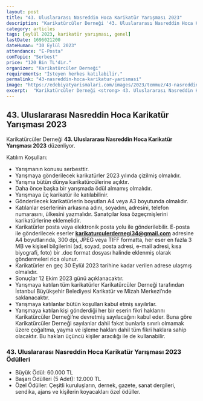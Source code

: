 ```yaml
---
layout: post
title: "43. Uluslararası Nasreddin Hoca Karikatür Yarışması 2023"
description: "Karikatürcüler Derneği '43. Uluslararası Nasreddin Hoca Karikatür Yarışması 2023' düzenliyor."
category: articles
tags: [eylül 2023, karikatür yarışması, genel]
lastDate: 1696021200
dateHuman: "30 Eylül 2023"
attendance: "E-Posta"
comTopic: "Serbest"
price: "120 Bin TL'dir."
organizer: "Karikatürcüler Derneği"
requirements: "İsteyen herkes katılabilir."
permalink: "43-nasreddin-hoca-karikatur-yarismasi"
image: "https://edebiyatyarismalari.com/images/2023/temmuz/43-nasreddin-hoca-karikatur-yarismasi.jpg"
excerpt:  "Karikatürcüler Derneği <strong> 43. Uluslararası Nasreddin Hoca Karikatür Yarışması 2023 </strong> düzenliyor."
---
```


## 43. Uluslararası Nasreddin Hoca Karikatür Yarışması 2023
Karikatürcüler Derneği **43. Uluslararası Nasreddin Hoca Karikatür Yarışması 2023** düzenliyor.

Katılım Koşulları:
- Yarışmanın konusu serbesttir.
- Yarışmaya gönderilecek karikatürler 2023 yılında çizilmiş olmalıdır.
- Yarışma bütün dünya karikatürcülerine açıktır.
- Daha önce başka bir yarışmada ödül almamış olmalıdır.
- Yarışmaya üç karikatür ile katılabilinir.
- Gönderilecek karikatürlerin boyutları A4 veya A3 boyutunda olmalıdır.
- Katılanlar eserlerinin arkasına adını, soyadını, adresini, telefon numarasını, ülkesini yazmalıdır. Sanatçılar kısa özgeçmişlerini karikatürlerine eklemelidir.
- Karikatürler posta veya elektronik posta yolu ile gönderilebilir. E-posta ile gönderilecek eserler **karikaturculerdernegi34@gmail.com** adresine  A4 boyutlarında, 300 dpi, JPEG veya TIFF formatta, her eser en fazla 3 MB ve kişisel bilgilerini (ad, soyad, posta adresi, e-mail adresi, kısa biyografi, foto) bir .doc format dosyası halinde eklenmiş olarak göndermeleri rica olunur.
- Karikatürler en geç 30 Eylül 2023 tarihine kadar verilen adrese ulaşmış olmalıdır.
- Sonuçlar 12 Ekim 2023 günü açıklanacaktır.
- Yarışmaya katılan tüm karikatürler Karikatürcüler Derneği tarafından İstanbul Büyükşehir Belediyesi  Karikatür ve Mizah Merkezi’nde saklanacaktır.
- Yarışmaya katılanlar bütün koşulları kabul etmiş sayılırlar.
- Yarışmaya katılan kişi gönderdiği her bir eserin fikri haklarını Karikatürcüler Derneği’ne devretmiş sayılacağını kabul eder. Buna göre Karikatürcüler Derneği sayılanlar dahil fakat bunlarla sınırlı olmamak üzere çoğaltma, yayma ve işleme hakları dahil tüm fikri haklara sahip olacaktır. Bu hakları üçüncü kişiler aracılığı ile de kullanabilir. 


### 43. Uluslararası Nasreddin Hoca Karikatür Yarışması 2023 Ödülleri
- Büyük Ödül: 60.000 TL
- Başarı Ödülleri (5 Adet): 12.000 TL
- Özel Ödüller: Çeşitli kuruluşların, dernek, gazete, sanat dergileri, sendika, ajans ve kişilerin koyacakları özel ödüller.